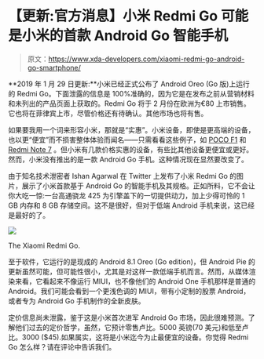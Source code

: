 # 【更新:官方消息】小米 Redmi Go 可能是小米的首款 Android Go 智能手机

> 原文：<https://www.xda-developers.com/xiaomi-redmi-go-android-go-smartphone/>

**2019 年 1 月 29 日更新:**小米已经正式公布了 Android Oreo (Go 版)上运行的 Redmi Go。下面泄露的信息是 100%准确的，因为它是在发布之前从营销材料和未列出的产品页面上获取的。Redmi Go 将于 2 月份在欧洲为€80 上市销售。它也将在菲律宾上市，尽管价格还有待确认。其他市场也将有售。

如果要我用一个词来形容小米，那就是“实惠”。小米设备，即使是更高端的设备，也以更“便宜”而不损害整体体验而闻名——只需看看这些例子，如 [POCO F1](https://www.xda-developers.com/miui-10-camera-port-xiaomi-poco-f1/) 和 [Redmi Note 7](https://www.xda-developers.com/redmi-note-7-launch-specifications-pricing-availability/) 。但小米有几款价格实惠的设备，有些比其他设备更便宜或更好。然而，小米没有推出的是一款 Android Go 手机。这种情况现在显然要改变了。

由于知名技术泄密者 Ishan Agarwal 在 Twitter 上发布了小米 Redmi Go 的图片，展示了小米首款基于 Android Go 的智能手机及其规格。正如所料，它不会让你大吃一惊:一台高通骁龙 425 为引擎盖下的一切提供动力，加上少得可怜的 1 GB 内存和 8 GB 存储空间。这不是很好，但对于低端 Android 手机来说，这已经是最好的了。

 <picture>![](img/606725f3aa0a9d7d5f4d96733f5b158a.png)</picture> 

The Xiaomi Redmi Go.

至于软件，它运行的是现成的 Android 8.1 Oreo (Go edition)，但 Android Pie 的更新虽然可能，但可能性很小，尤其是对这样一款低端手机而言。然而，从媒体渲染来看，它看起来不像运行 MIUI，也不像他们的 Android One 手机那样是普通的 Android。我们可能会看到一个更浅色调的 MIUI，带有小定制的股票 Android，或者专为 Android Go 手机制作的全新皮肤。

定价信息尚未泄露，鉴于这是小米首次进军 Android Go 市场，因此很难预测。了解他们过去的定价哲学，虽然，它预计零售卢比。5000 英镑(70 美元)和低至卢比。3000 ($45).如果属实，这将是小米迄今为止最便宜的设备。你觉得 Redmi Go 怎么样？请在评论中告诉我们。